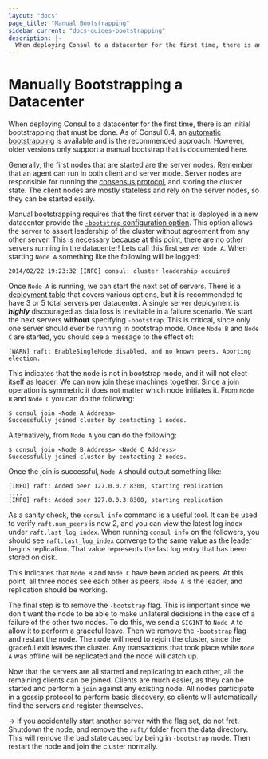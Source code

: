 ```yaml
---
layout: "docs"
page_title: "Manual Bootstrapping"
sidebar_current: "docs-guides-bootstrapping"
description: |-
  When deploying Consul to a datacenter for the first time, there is an initial bootstrapping that must be done. As of Consul 0.4, an automatic bootstrapping is available and is the recommended approach. However, older versions only support a manual bootstrap that is documented here.
---
```


# Manually Bootstrapping a Datacenter

When deploying Consul to a datacenter for the first time, there is an initial
bootstrapping that must be done. As of Consul 0.4, an
[automatic bootstrapping](/docs/guides/bootstrapping.html) is available and is
the recommended approach. However, older versions only support a manual
bootstrap that is documented here.

Generally, the first nodes that are started are the server nodes. Remember that
an agent can run in both client and server mode. Server nodes are responsible
for running the [consensus protocol](/docs/internals/consensus.html), and
storing the cluster state. The client nodes are mostly stateless and rely on the
server nodes, so they can be started easily.

Manual bootstrapping requires that the first server that is deployed in a new
datacenter provide the [`-bootstrap` configuration option](/docs/agent/options.html#_bootstrap).
This option allows the server
to assert leadership of the cluster without agreement from any other server.
This is necessary because at this point, there are no other servers running in
the datacenter! Lets call this first server `Node A`. When starting `Node A`
something like the following will be logged:

```text
2014/02/22 19:23:32 [INFO] consul: cluster leadership acquired
```

Once `Node A` is running, we can start the next set of servers. There is a
[deployment table](/docs/internals/consensus.html#toc_4) that covers various
options, but it is recommended to have 3 or 5 total servers per datacenter. A
single server deployment is _**highly**_ discouraged as data loss is inevitable
in a failure scenario. We start the next servers **without** specifying
`-bootstrap`. This is critical, since only one server should ever be running in
bootstrap mode. Once `Node B` and `Node C` are started, you should see a
message to the effect of:

```text
[WARN] raft: EnableSingleNode disabled, and no known peers. Aborting election.
```

This indicates that the node is not in bootstrap mode, and it will not elect
itself as leader. We can now join these machines together. Since a join
operation is symmetric it does not matter which node initiates it. From
`Node B` and `Node C` you can do the following:

```text
$ consul join <Node A Address>
Successfully joined cluster by contacting 1 nodes.
```

Alternatively, from `Node A` you can do the following:

```text
$ consul join <Node B Address> <Node C Address>
Successfully joined cluster by contacting 2 nodes.
```

Once the join is successful, `Node A` should output something like:

```text
[INFO] raft: Added peer 127.0.0.2:8300, starting replication
....
[INFO] raft: Added peer 127.0.0.3:8300, starting replication
```

As a sanity check, the `consul info` command is a useful tool. It can be used to
verify `raft.num_peers` is now 2, and you can view the latest log index under
`raft.last_log_index`. When running `consul info` on the followers, you should
see `raft.last_log_index` converge to the same value as the leader begins
replication. That value represents the last log entry that has been stored on
disk.

This indicates that `Node B` and `Node C` have been added as peers. At this
point, all three nodes see each other as peers, `Node A` is the leader, and
replication should be working.

The final step is to remove the `-bootstrap` flag. This is important since we
don't want the node to be able to make unilateral decisions in the case of a
failure of the other two nodes. To do this, we send a `SIGINT` to `Node A` to
allow it to perform a graceful leave. Then we remove the `-bootstrap` flag and
restart the node. The node will need to rejoin the cluster, since the graceful
exit leaves the cluster. Any transactions that took place while `Node A` was
offline will be replicated and the node will catch up.

Now that the servers are all started and replicating to each other, all the
remaining clients can be joined. Clients are much easier, as they can be started
and perform a `join` against any existing node. All nodes participate in a
gossip protocol to perform basic discovery, so clients will automatically find
the servers and register themselves.

->  If you accidentally start another server with the flag set, do not fret.
Shutdown the node, and remove the `raft/` folder from the data directory. This
will remove the bad state caused by being in `-bootstrap` mode. Then restart the
node and join the cluster normally.
